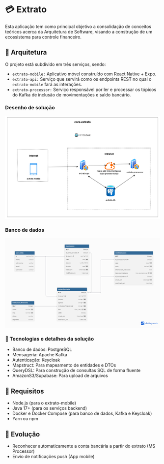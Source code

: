 # 💳 Extrato
Esta aplicação tem como principal objetivo a consolidação de conceitos teóricos acerca da Arquitetura de Software, visando a construção de um ecossistema para controle financeiro.

## 🔧 Arquitetura
O projeto está subdivido em três serviços, sendo:

- `extrato-mobile:` Aplicativo móvel construído com React Native + Expo.
- `extrato-api:` Serviço que servirá como os endpoints REST no qual o `extrato-mobile` fará as interações.
- `extrato-processor:` Serviço responsável por ler e processar os tópicos do Kafka de inclusão de movimentações e saldo bancário.

### Desenho de solução
![Desenho de arquitetura](documentos/arquitetura.v1.drawio.png "Desenho de arquitetura")

### Banco de dados
![Desenho de banco de dados](documentos/diagrama-db.png "Desenho de banco de dados")

### 🧩 Tecnologias e detalhes da solução

- Banco de dados: PostgreSQL
- Mensageria: Apache Kafka
- Autenticação: Keycloak
- Mapstruct: Para mapeamento de entidades e DTOs
- QueryDSL: Para construção de consultas SQL de forma fluente
- AmazonS3/Supabase: Para upload de arquivos

## 🚀 Requisitos

- Node.js (para o extrato-mobile)
- Java 17+ (para os serviços backend)
- Docker e Docker Compose (para banco de dados, Kafka e Keycloak)
- Yarn ou npm


## 🧬 Evolução
- Reconhecer automaticamente a conta bancária a partir do extrato (MS Processor)
- Envio de notificações push (App mobile)